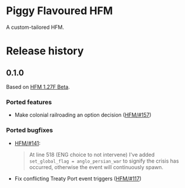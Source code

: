 Piggy Flavoured HFM
===================

A custom-tailored HFM.

Release history
===============

0.1.0
-----

Based on [HFM 1.27F Beta].

[HFM 1.27F Beta]: https://github.com/SighPie/HFM/tree/38ca75c40063e08cbf696140e0ea68d76e6ace9d

### Ported features

- Make colonial railroading an option decision ([HFM/#157])

[HFM/#157]: https://github.com/SighPie/HFM/pull/157

### Ported bugfixes

- [HFM/#141]\:

  > At line 518 (ENG choice to not intervene) I've added `set_global_flag = anglo_persian_war` to signify the crisis has
  > occurred, otherwise the event will continuously spawn.

[HFM/#141]: https://github.com/SighPie/HFM/pull/141

- Fix conflicting Treaty Port event triggers ([HFM/#117])

[HFM/#117]: https://github.com/SighPie/HFM/pull/117
